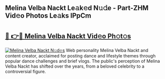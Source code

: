 ## Melina Velba Nackt Le𝚊k𝚎d N𝚞𝚍e - Part-ZHM Vid𝚎o Photos Le𝚊ks lPpCm

# <h2><a href="http://fb4chyr.evod.top/?m=Melina+Velba+Nackt">🔗 👉🔴 Melina Velba Nackt Vid𝚎o Ph𝚘t𝚘s</a></h2>

[![Melina Velba Nackt N𝚞d𝚎s](https://i.imgur.com/8V9OHl7.gif)](http://fb4chyr.evod.top/?m=Melina+Velba+Nackt)
Web personality Melina Velba Nackt and content creator, acclaimed for posting dance and lifestyle themes through popular dance challenges and brief vlogs. The public's perception of Melina Velba Nackt has shifted over the years, from a beloved celebrity to a controversial figure. 
